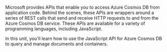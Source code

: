 Microsoft provides APIs that enable you to access Azure Cosmos DB from application code. Behind the scenes, these APIs are wrappers around a series of REST calls that send and receive HTTP requests to and from the Azure Cosmos DB service. These APIs are available for a variety of programming languages, including JavaScript.

In this unit, you'll learn how to use the JavaScript API for Azure Cosmos DB to query and manage documents and containers.

